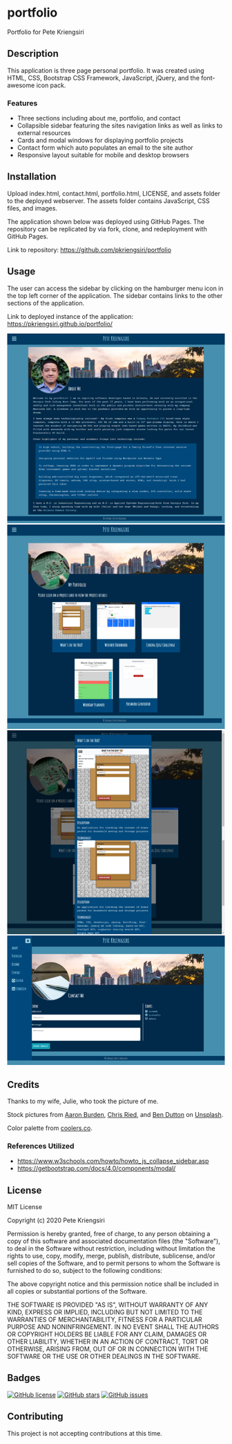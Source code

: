 # portfolio
Portfolio for Pete Kriengsiri

## Description

This application is three page personal portfolio.  It was created using HTML, CSS, Bootstrap CSS Framework, JavaScript, jQuery, and the font-awesome icon pack.  

### Features
* Three sections including about me, portfolio, and contact
* Collapsible sidebar featuring the sites navigation links as well as links to external resources
* Cards and modal windows for displaying portfolio projects
* Contact form which auto populates an email to the site author
* Responsive layout suitable for mobile and desktop browsers

## Installation
Upload index.html, contact.html, portfolio.html, LICENSE, and assets folder to the deployed webserver.  The assets folder contains JavaScript, CSS files, and images.

The application shown below was deployed using GitHub Pages.  The repository can be replicated by via fork, clone, and redeployment with GitHub Pages.

Link to repository: https://github.com/pkriengsiri/portfolio 

## Usage
The user can access the sidebar by clicking on the hamburger menu icon in the top left corner of the application.  The sidebar contains links to the other sections of the application.  

Link to deployed instance of the application: https://pkriengsiri.github.io/portfolio/

![screenshot of about me page](./assets/images/app_screenshot1.png)
![screenshot of portfolio page](./assets/images/app_screenshot2.png)
![screenshot of portfolio page modal](./assets/images/app_screenshot3.png)
![screenshot of contact page with expanded sidebar](./assets/images/app_screenshot4.png)

## Credits
Thanks to my wife, Julie, who took the picture of me.

Stock pictures from [Aaron Burden](https://unsplash.com/@aaronburden?utm_source=unsplash&amp;utm_medium=referral&amp;utm_content=creditCopyText), [Chris Ried](https://unsplash.com/@cdr6934?utm_source=unsplash&amp;utm_medium=referral&amp;utm_content=creditCopyText), and [Ben Dutton](https://unsplash.com/@benjamiindutton?utm_source=unsplash&amp;utm_medium=referral&amp;utm_content=creditCopyText) on [Unsplash](https://unsplash.com/).

Color palette from [coolers.co](https://coolors.co/012a4a-013a63-01497c-014f86-2a6f97-2c7da0-468faf-61a5c2-89c2d9-a9d6e5). 

### References Utilized
* https://www.w3schools.com/howto/howto_js_collapse_sidebar.asp
* https://getbootstrap.com/docs/4.0/components/modal/ 


## License

MIT License

Copyright (c) 2020 Pete Kriengsiri

Permission is hereby granted, free of charge, to any person obtaining a copy
of this software and associated documentation files (the "Software"), to deal
in the Software without restriction, including without limitation the rights
to use, copy, modify, merge, publish, distribute, sublicense, and/or sell
copies of the Software, and to permit persons to whom the Software is
furnished to do so, subject to the following conditions:

The above copyright notice and this permission notice shall be included in all
copies or substantial portions of the Software.

THE SOFTWARE IS PROVIDED "AS IS", WITHOUT WARRANTY OF ANY KIND, EXPRESS OR
IMPLIED, INCLUDING BUT NOT LIMITED TO THE WARRANTIES OF MERCHANTABILITY,
FITNESS FOR A PARTICULAR PURPOSE AND NONINFRINGEMENT. IN NO EVENT SHALL THE
AUTHORS OR COPYRIGHT HOLDERS BE LIABLE FOR ANY CLAIM, DAMAGES OR OTHER
LIABILITY, WHETHER IN AN ACTION OF CONTRACT, TORT OR OTHERWISE, ARISING FROM,
OUT OF OR IN CONNECTION WITH THE SOFTWARE OR THE USE OR OTHER DEALINGS IN THE
SOFTWARE.

## Badges
[![GitHub license](https://img.shields.io/github/license/pkriengsiri/portfolio)](https://github.com/pkriengsiri/portfolio/blob/main/LICENSE)
[![GitHub stars](https://img.shields.io/github/stars/pkriengsiri/portfolio)](https://github.com/pkriengsiri/portfolio/stargazers)
[![GitHub issues](https://img.shields.io/github/issues/pkriengsiri/portfolio)](https://github.com/pkriengsiri/portfolio/issues)

## Contributing

This project is not accepting contributions at this time.